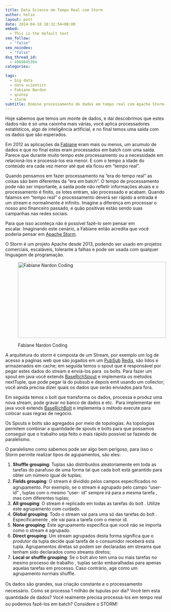 ```yaml
---
title: Data Science em Tempo Real com Storm
author: helio
layout: post
date: 2014-04-10 18:32:54+00:00
embed:
  - This is the default text
seo_follow:
  - "false"
seo_noindex:
  - "false"
dsq_thread_id:
  - 4969845304
categories:

tags:
  - big data
  - data scientist
  - Fabiane Nardon
  - qconsp
  - storm
subtitle: Domine processamento de dados em tempo real com Apache Storm—aprenda spouts, bolts, topologias e estratégias de paralelismo para lidar com milhões de tuplas por dia com processamento de stream tolerante a falhas
---
```


Hoje sabemos que temos um monte de dados, e dai descobrimos que estes dados não é só uma caixinha mais várias, você aplica processadores estatísticos, algo de inteligência artificial, e no final temos uma saída com os dados que são esperados.

Em 2012 as aplicações da <a title="Fabiane Nardon @twitter" href="https://twitter.com/fabianenardon" target="_blank">Fabiane</a> eram mais ou menos, um acumulo de dados e que no final estes eram processados em batch com uma saída. Parece que durante muito tempo este processamento ou a necessidade em relacioná-los e processá-los era menor. E com o tempo a idade do conteúdo era cada vez menor até que ela ficou em &#8220;tempo real&#8221;.

Quando pensamos em fazer processamento na &#8220;era do tempo real&#8221; as coisas são bem diferentes da &#8220;era em batch&#8221;. O tempo de processamento pode não ser importante, a saída pode não refletir informações atuais e o processamento é finito, os lotes entram, são processado e acabam. Quando falamos em &#8220;tempo real&#8221; o processamento deverá ser rápido a entrada é um stream e normalmente é infinito. Imagine a diferença em processar o nosso ano financeiro passado, e quão positivas estão sendo suas campanhas nas redes sociais.

Para que isso aconteça não é possível fazê-lo sem pensar em escalar. Imaginando este cenário, a Fabiane então acredita que você poderia pensar em <a title="Apache Storm" href="http://storm.incubator.apache.org/" target="_blank">Apache Storm</a>.

O Storm é um projeto Apache desde 2013, podendo ser usado em projetos comerciais, escaláveis, tolerante a falhas e pode ser usada com qualquer linguagem de programação.<figure id="attachment_841" style="width: 468px" class="wp-caption aligncenter">

[<img class="size-full wp-image-841" alt="Fabiane Nardon Coding" src="/uploads/2014/04/fabianenardoncoding.jpg" width="468" height="240" srcset="/uploads/2014/04/fabianenardoncoding.jpg 468w, /uploads/2014/04/fabianenardoncoding-300x153.jpg 300w" sizes="(max-width: 468px) 100vw, 468px" />][1]<figcaption class="wp-caption-text">Fabiane Nardon Coding</figcaption></figure>

A arquitetura do storm é composta de um Stream, por exemplo um log de acesso a paginas web que são jogados em um <a title="Publish Subscriber" href="http://en.wikipedia.org/wiki/Publish%E2%80%93subscribe_pattern" target="_blank">PubSub</a> <a title="Redis" href="http://redis.io/" target="_blank">Redis</a>, são lidos e armazenados em cache; em seguida temos o spout que é responsável por pegar estes dados do stream e enviá-los para  os bolts. Para fazer um spout em java você extends <a title="JavaDoc" href="https://storm.incubator.apache.org/apidocs/backtype/storm/topology/base/BaseRichSpout.html" target="_blank">BaseRichSpout</a> e implementa os métodos nextTuple, que pode pegar lá do pubsub e depois emit usando um collector; você ainda precisa dizer quais os dados que serão enviados para fora.

Em seguida temos o bolt que transforma os dados, processa e produz uma nova stream, pode gravar no banco de dados e etc.  Para implementar em java você extends <a title="Java Doc" href="https://storm.incubator.apache.org/apidocs/backtype/storm/topology/base/BaseRichBolt.html" target="_blank">BaseRichBolt</a> e implementa o método execute para colocar suas regras de negócio.

Os Spouts e bolts são agregados por meio de topologias. As topologias permitem combinar a quantidade de spouts e bolts para que possamos conseguir que o trabalho seja feito o mais rápido possível se fazendo de paralelismo.

O paralelismo como sabemos pode ser algo bem perigoso, para isso o Storm permite realizar tipos de agupamentos, são eles:

1. **Shuffle grouping**: Tuplas são distribuídos aleatoriamente em toda as tarefas do parafuso de uma forma tal que cada bolt está garantido para obter um número igual de tuplas;
2. <strong style="line-height: 1.5em">Fields grouping</strong><span style="line-height: 1.5em">: O stream é dividido pelos campos especificados no agrupamento. Por exemplo, se o stream é agrupado pelo campo &#8220;user- id&#8221; , tuplas com o mesmo &#8220;user- id&#8221; sempre irá para a mesma tarefa , mas com diferentes tuplas;</span>
3. **All grouping**: O stream é replicado em todas as tarefas do bolt . Utilize este agrupamento com cuidado.
4. **Global grouping**: Todo o stream vai para uma só das tarefas do bolt . Especificamente , ele vai para a tarefa com o menor id.
5. **None grouping**: Este agrupamento especifica que você não se importa como o stream é agrupado.
6. **Direct grouping**: Um stream agrupados desta forma significa que o produtor da tupla decide qual tarefa de o consumidor receberá esta tupla. Agrupamentos diretas só podem ser declaradas em streams que tenham sido declarados como streams diretos;
7. **Local or shuffle grouping**: Se o bolt alvo tem uma ou mais tarefas no mesmo processo de trabalho , tuplas serão embaralhadas para apenas aquelas tarefas em processo. Caso contrário, age como um agrupamento normais shuffle.

<span style="line-height: 1.5em">Os dados são grandes, sua criação constante e o processamento necessário. Como se processa 1 milhão de tupulas por dia? Você tem esta quantidade de dados? Você realmente precisa processá-los em tempo real ou podemos fazê-los em batch? Considere o STORM!</span>

[1]: /uploads/2014/04/fabianenardoncoding.jpg
